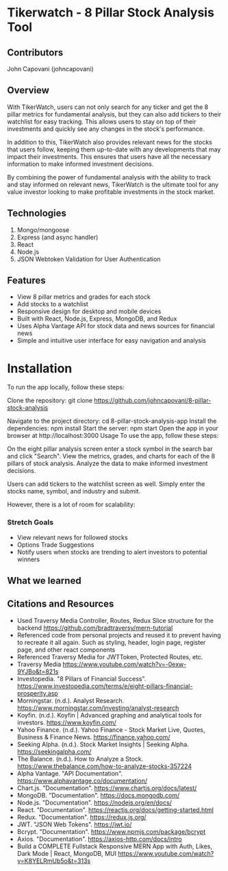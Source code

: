 # Tikerwatch - 8 Pillar Stock Analysis Tool

## Contributors
John Capovani (johncapovani)

## Overview
With TikerWatch, users can not only search for any ticker and get the 8 pillar metrics for fundamental analysis, but they can also add tickers to their watchlist for easy tracking. This allows users to stay on top of their investments and quickly see any changes in the stock's performance.

In addition to this, TikerWatch also provides relevant news for the stocks that users follow, keeping them up-to-date with any developments that may impact their investments. This ensures that users have all the necessary information to make informed investment decisions.

By combining the power of fundamental analysis with the ability to track and stay informed on relevant news, TikerWatch is the ultimate tool for any value investor looking to make profitable investments in the stock market.

## Technologies
1. Mongo/mongoose
2. Express (and async handler)
3. React
4. Node.js
5. JSON Webtoken Validation for User Authentication

## Features
- View 8 pillar metrics and grades for each stock
- Add stocks to a watchlist
- Responsive design for desktop and mobile devices
- Built with React, Node.js, Express, MongoDB, and Redux
- Uses Alpha Vantage API for stock data and news sources for financial news
- Simple and intuitive user interface for easy navigation and analysis

# Installation
To run the app locally, follow these steps:

Clone the repository: git clone https://github.com/johncapovani/8-pillar-stock-analysis

Navigate to the project directory: cd 8-pillar-stock-analysis-app
Install the dependencies: npm install
Start the server: npm start
Open the app in your browser at http://localhost:3000
Usage
To use the app, follow these steps:

On the eight pillar analysis screen enter a stock symbol in the search bar and click "Search".
View the metrics, grades, and charts for each of the 8 pillars of stock analysis.
Analyze the data to make informed investment decisions.

Users can add tickers to the watchlist screen as well. Simply enter the stocks name, symbol, and  industry and submit.

However, there is a lot of room for scalability:
### Stretch Goals
- View relevant news for followed stocks
- Options Trade Suggestions
- Notify users when stocks are trending to alert investors to potential winners

## What we learned

## Citations and Resources
- Used Traversy Media Controller, Routes, Redux Slice structure for the backend https://github.com/bradtraversy/mern-tutorial
- Referenced code from personal projects and reused it to prevent having to recreate it all again. Such as styling, header, login page, register page, and other react components
- Referenced Traversy Media for JWTToken, Protected Routes, etc.
- Traversy Media https://www.youtube.com/watch?v=-0exw-9YJBo&t=821s
- Investopedia. "8 Pillars of Financial Success". https://www.investopedia.com/terms/e/eight-pillars-financial-prosperity.asp
- Morningstar. (n.d.). Analyst Research. https://www.morningstar.com/investing/analyst-research
- Koyfin. (n.d.). Koyfin | Advanced graphing and analytical tools for investors. https://www.koyfin.com/
- Yahoo Finance. (n.d.). Yahoo Finance - Stock Market Live, Quotes, Business & Finance News. https://finance.yahoo.com/
- Seeking Alpha. (n.d.). Stock Market Insights | Seeking Alpha. https://seekingalpha.com/
- The Balance. (n.d.). How to Analyze a Stock. https://www.thebalance.com/how-to-analyze-stocks-357224
- Alpha Vantage. "API Documentation". https://www.alphavantage.co/documentation/
- Chart.js. "Documentation". https://www.chartjs.org/docs/latest/
- MongoDB. "Documentation". https://docs.mongodb.com/
- Node.js. "Documentation". https://nodejs.org/en/docs/
- React. "Documentation". https://reactjs.org/docs/getting-started.html
- Redux. "Documentation". https://redux.js.org/
- JWT. "JSON Web Tokens". https://jwt.io/
- Bcrypt. "Documentation". https://www.npmjs.com/package/bcrypt
- Axios. "Documentation". https://axios-http.com/docs/intro
- Build a COMPLETE Fullstack Responsive MERN App with Auth, Likes, Dark Mode | React, MongoDB, MUI 
https://www.youtube.com/watch?v=K8YELRmUb5o&t=313s